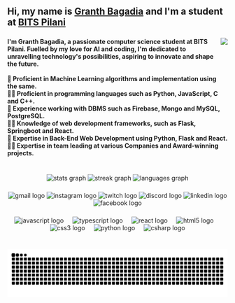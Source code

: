 <h2 align="left">Hi, my name is <a href="https://www.linkedin.com/in/granth-bagadia/">Granth Bagadia</a> and I'm a student at <a href="https://www.bits-pilani.ac.in/">BITS Pilani</a></h2>

###

<img align="right" height="190" src="https://media1.tenor.com/m/x8v1oNUOmg4AAAAd/rickroll-roll.gif"  />

###

<h4 align="left">I'm Granth Bagadia, a passionate computer science student at BITS Pilani. Fuelled by my love for AI and coding, I'm dedicated to unravelling technology's possibilities, aspiring to innovate and shape the future.<br><br>🤖 Proficient in Machine Learning algorithms and implementation using the same.<br>👨‍💻 Proficient in programming languages such as Python, JavaScript, C and C++.<br>🤖 Experience working with DBMS such as Firebase, Mongo and MySQL, PostgreSQL.<br>👨‍💻 Knowledge of web development frameworks, such as Flask, Springboot and React.<br>🤖 Expertise in Back-End Web Development using Python, Flask and React.<br>👨‍💻 Expertise in team leading at various Companies and Award-winning projects.</h4>

###

<br>

<div align="center">
  <img src="https://github-readme-stats.vercel.app/api?username=granth23&hide_title=false&hide_rank=false&show_icons=true&include_all_commits=true&count_private=true&disable_animations=false&theme=gruvbox&locale=en&hide_border=false" height="140" alt="stats graph"  />
  <img src="https://streak-stats.demolab.com?user=granth23&locale=en&mode=weekly&theme=gruvbox&hide_border=false&border_radius=5" height="140" alt="streak graph"  />
  <img src="https://github-readme-stats.vercel.app/api/top-langs?username=granth23&locale=en&hide_title=false&layout=compact&card_width=320&langs_count=5&theme=gruvbox&hide_border=false" height="140" alt="languages graph"  />
</div>

###

<div align="center">
  <img src="https://raw.githubusercontent.com/maurodesouza/profile-readme-generator/master/src/assets/icons/social/gmail/default.svg" width="47" height="35" alt="gmail logo"  />
  <img src="https://raw.githubusercontent.com/maurodesouza/profile-readme-generator/master/src/assets/icons/social/instagram/default.svg" width="47" height="35" alt="instagram logo"  />
  <img src="https://raw.githubusercontent.com/maurodesouza/profile-readme-generator/master/src/assets/icons/social/twitch/default.svg" width="47" height="35" alt="twitch logo"  />
  <img src="https://raw.githubusercontent.com/maurodesouza/profile-readme-generator/master/src/assets/icons/social/discord/default.svg" width="47" height="35" alt="discord logo"  />
  <img src="https://raw.githubusercontent.com/maurodesouza/profile-readme-generator/master/src/assets/icons/social/linkedin/default.svg" width="47" height="35" alt="linkedin logo"  />
  <img src="https://raw.githubusercontent.com/maurodesouza/profile-readme-generator/master/src/assets/icons/social/facebook/default.svg" width="47" height="35" alt="facebook logo"  />
</div>

###

<div align="center">
  <img src="https://cdn.jsdelivr.net/gh/devicons/devicon/icons/javascript/javascript-original.svg" height="30" alt="javascript logo"  />
  <img width="12" />
  <img src="https://cdn.jsdelivr.net/gh/devicons/devicon/icons/typescript/typescript-original.svg" height="30" alt="typescript logo"  />
  <img width="12" />
  <img src="https://cdn.jsdelivr.net/gh/devicons/devicon/icons/react/react-original.svg" height="30" alt="react logo"  />
  <img width="12" />
  <img src="https://cdn.jsdelivr.net/gh/devicons/devicon/icons/html5/html5-original.svg" height="30" alt="html5 logo"  />
  <img width="12" />
  <img src="https://cdn.jsdelivr.net/gh/devicons/devicon/icons/css3/css3-original.svg" height="30" alt="css3 logo"  />
  <img width="12" />
  <img src="https://cdn.jsdelivr.net/gh/devicons/devicon/icons/python/python-original.svg" height="30" alt="python logo"  />
  <img width="12" />
  <img src="https://cdn.jsdelivr.net/gh/devicons/devicon/icons/csharp/csharp-original.svg" height="30" alt="csharp logo"  />
</div>

###

<br clear="both">

<img src="https://raw.githubusercontent.com/granth23/granth23/output/snake.svg" alt="Snake animation" />

###
